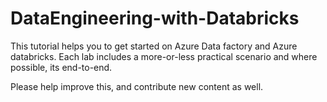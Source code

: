 # DataEngineering-with-Databricks
This tutorial helps you to get started on Azure Data factory and Azure databricks. Each lab includes a more-or-less practical scenario and where possible, its end-to-end.

Please help improve this, and contribute new content as well.
